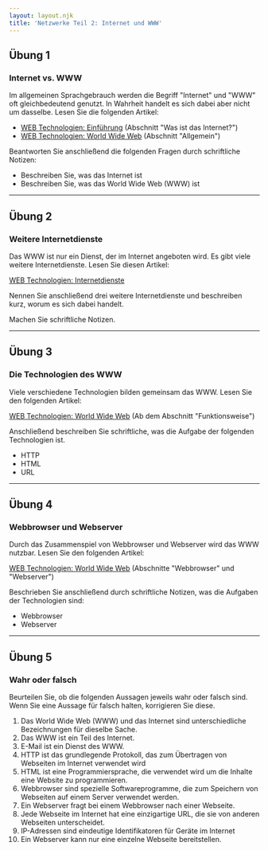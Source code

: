 ```yaml
---
layout: layout.njk
title: 'Netzwerke Teil 2: Internet und WWW'
---
```


## Übung 1

### Internet vs. WWW

Im allgemeinen Sprachgebrauch werden die Begriff "Internet" und "WWW" oft gleichbedeutend genutzt. In Wahrheit handelt es sich dabei aber nicht um dasselbe. Lesen Sie die folgenden Artikel:

- [WEB Technologien: Einführung](https://www.webtechnologien.com/wissen/das-internet/einf%C3%BChrung/) (Abschnitt "Was ist das Internet?")
- [WEB Technologien: World Wide Web](https://www.webtechnologien.com/wissen/das-internet/world-wide-web/) (Abschnitt "Allgemein")

Beantworten Sie anschließend die folgenden Fragen durch schriftliche Notizen:

- Beschreiben Sie, was das Internet ist
- Beschreiben Sie, was das World Wide Web (WWW) ist

---

## Übung 2

### Weitere Internetdienste

Das WWW ist nur ein Dienst, der im Internet angeboten wird. Es gibt viele weitere Internetdienste. Lesen Sie diesen Artikel:

[WEB Technologien: Internetdienste](https://www.webtechnologien.com/wissen/das-internet/internetdienste/)

Nennen Sie anschließend drei weitere Internetdienste und beschreiben kurz, worum es sich dabei handelt.

Machen Sie schriftliche Notizen.

---

## Übung 3

### Die Technologien des WWW

Viele verschiedene Technologien bilden gemeinsam das WWW. Lesen Sie den folgenden Artikel:

[WEB Technologien: World Wide Web](https://www.webtechnologien.com/wissen/das-internet/world-wide-web/) (Ab dem Abschnitt "Funktionsweise")

Anschließend beschreiben Sie schriftliche, was die Aufgabe der folgenden Technologien ist.

- HTTP
- HTML
- URL

---

## Übung 4

### Webbrowser und Webserver

Durch das Zusammenspiel von Webbrowser und Webserver wird das WWW nutzbar. Lesen Sie den folgenden Artikel:

[WEB Technologien: World Wide Web](https://www.webtechnologien.com/wissen/das-internet/world-wide-web/) (Abschnitte "Webbrowser" und "Webserver")

Beschrieben Sie anschließend durch schriftliche Notizen, was die Aufgaben der Technologien sind:

- Webbrowser
- Webserver

---

## Übung 5

### Wahr oder falsch

Beurteilen Sie, ob die folgenden Aussagen jeweils wahr oder falsch sind. Wenn Sie eine Aussage für falsch halten, korrigieren Sie diese.

1. Das World Wide Web (WWW) und das Internet sind unterschiedliche Bezeichnungen für dieselbe Sache.
2. Das WWW ist ein Teil des Internet.
3. E-Mail ist ein Dienst des WWW.
4. HTTP ist das grundlegende Protokoll, das zum Übertragen von Webseiten im Internet verwendet wird
5. HTML ist eine Programmiersprache, die verwendet wird um die Inhalte eine Website zu programmieren.
6. Webbrowser sind spezielle Softwareprogramme, die zum Speichern von Webseiten auf einem Server verwendet werden.
7. Ein Webserver fragt bei einem Webbrowser nach einer Webseite.
8. Jede Webseite im Internet hat eine einzigartige URL, die sie von anderen Webseiten unterscheidet.
9. IP-Adressen sind eindeutige Identifikatoren für Geräte im Internet
10. Ein Webserver kann nur eine einzelne Webseite bereitstellen.
